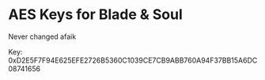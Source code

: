 # AES Keys for Blade & Soul
Never changed afaik

Key: 0xD2E5F7F94E625EFE2726B5360C1039CE7CB9ABB760A94F37BB15A6DC08741656